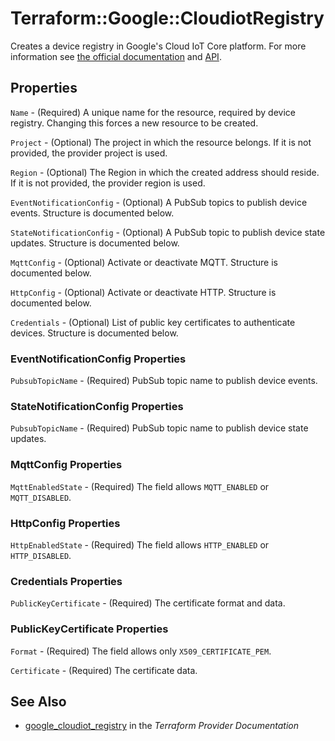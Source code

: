 # Terraform::Google::CloudiotRegistry

Creates a device registry in Google's Cloud IoT Core platform. For more information see
[the official documentation](https://cloud.google.com/iot/docs/) and
[API](https://cloud.google.com/iot/docs/reference/cloudiot/rest/v1/projects.locations.registries).

## Properties

`Name` - (Required) A unique name for the resource, required by device registry.
Changing this forces a new resource to be created.

`Project` - (Optional) The project in which the resource belongs. If it is not provided, the provider project is used.

`Region` - (Optional) The Region in which the created address should reside. If it is not provided, the provider region is used.

`EventNotificationConfig` - (Optional) A PubSub topics to publish device events. Structure is documented below.

`StateNotificationConfig` - (Optional) A PubSub topic to publish device state updates. Structure is documented below.

`MqttConfig` - (Optional) Activate or deactivate MQTT. Structure is documented below.

`HttpConfig` - (Optional) Activate or deactivate HTTP. Structure is documented below.

`Credentials` - (Optional) List of public key certificates to authenticate devices. Structure is documented below.

### EventNotificationConfig Properties

`PubsubTopicName` - (Required) PubSub topic name to publish device events.

### StateNotificationConfig Properties

`PubsubTopicName` - (Required) PubSub topic name to publish device state updates.

### MqttConfig Properties

`MqttEnabledState` - (Required) The field allows `MQTT_ENABLED` or `MQTT_DISABLED`.

### HttpConfig Properties

`HttpEnabledState` - (Required) The field allows `HTTP_ENABLED` or `HTTP_DISABLED`.

### Credentials Properties

`PublicKeyCertificate` - (Required) The certificate format and data.

### PublicKeyCertificate Properties

`Format` - (Required) The field allows only  `X509_CERTIFICATE_PEM`.

`Certificate` - (Required) The certificate data.


## See Also

* [google_cloudiot_registry](https://www.terraform.io/docs/providers/google/r/cloudiot_registry.html) in the _Terraform Provider Documentation_